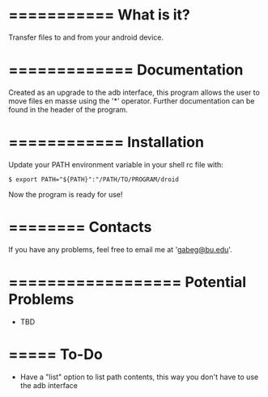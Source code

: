 ===========
What is it?
===========

Transfer files to and from your android device.



=============
Documentation
=============

Created as an upgrade to the adb interface, this program allows the user to move 
files en masse using the '*' operator. Further documentation can be found in the 
header of the program.



============
Installation
============

Update your PATH environment variable in your shell rc file with:
    
    $ export PATH="${PATH}":"/PATH/TO/PROGRAM/droid

Now the program is ready for use!



========
Contacts
========

If you have any problems, feel free to email me at 'gabeg@bu.edu'.



==================
Potential Problems
==================

- TBD



=====
To-Do
=====

- Have a "list" option to list path contents, this way you don't have to use the adb 
  interface

